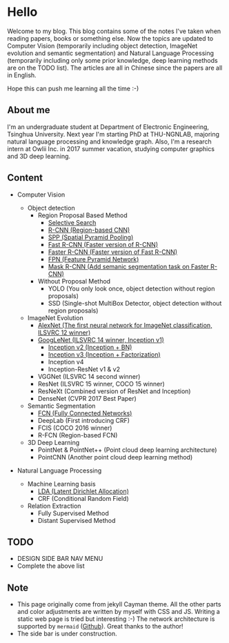 # Hello

Welcome to my blog. This blog contains some of the notes I've taken when reading papers, books or something else. Now the topics are updated to Computer Vision (temporarily including object detection, ImageNet evolution and semantic segmentation) and Natural Language Processing (temporarily including only some prior knowledge, deep learning methods are on the TODO list). The articles are all in Chinese since the papers are all in English. 

Hope this can push me learning all the time :-)

## About me

I'm an undergraduate student at Department of Electronic Engineering, Tsinghua University. Next year I'm starting PhD at THU-NGNLAB, majoring natural language processing and knowledge graph. Also, I'm a research intern at Owlii Inc. in 2017 summer vacation, studying computer graphics and 3D deep learning.

## Content
- Computer Vision
    - Object detection
        - Region Proposal Based Method
            - [Selective Search](Object_detection/Selective_Search.md)
            - [R-CNN (Region-based CNN)](Object_detection/R-CNN.md)
            - [SPP (Spatial Pyramid Pooling)](Object_detection/SPP.md)
            - [Fast R-CNN (Faster version of R-CNN)](Object_detection/Fast_R-CNN.md)
            - [Faster R-CNN (Faster version of Fast R-CNN)](Object_detection/Faster_R-CNN.md)
            - [FPN (Feature Pyramid Network)](Object_detection/FPN.md)
            - [Mask R-CNN (Add semanic segmentation task on Faster R-CNN)](Object_detection/Mask_R-CNN.md)
        - Without Proposal Method
            - YOLO (You only look once, object detection without region proposals)
            - SSD (Single-shot MultiBox Detector, object detection without region proposals)
    - ImageNet Evolution
        - [AlexNet (The first neural network for ImageNet classification, ILSVRC 12 winner)](ImageNet_evolution/AlexNet.md)
        - [GoogLeNet (ILSVRC 14 winner, Inception v1)](ImageNet_evolution/GoogLeNet.md)
            - [Inception v2 (Inception + BN)](ImageNet_evolution/Inception-v2.md)
            - [Inception v3 (Inception + Factorization)](ImageNet_evolution/Inception-v3.md)
            - Inception v4 
            - Inception-ResNet v1 & v2
        - VGGNet (ILSVRC 14 second winner)
        - ResNet (ILSVRC 15 winner, COCO 15 winner)
        - ResNeXt (Combined version of ResNet and Inception)
        - DenseNet (CVPR 2017 Best Paper)
    - Semantic Segmentation
        - [FCN (Fully Connected Networks)](Semantic_segmentation/FCN.md)
        - DeepLab (First introducing CRF)
        - FCIS (COCO 2016 winner)
        - R-FCN (Region-based FCN)
    - 3D Deep Learning
        - PointNet & PointNet++ (Point cloud deep learning architecture)
        - PointCNN (Another point cloud deep learning method)

- Natural Language Processing
    - Machine Learning basis
        - [LDA (Latent Dirichlet Allocation)](Machine_learning_basis/LDA.md)
        - CRF (Conditional Random Field)
    - Relation Extraction
        - Fully Supervised Method
        - Distant Supervised Method

## TODO

- DESIGN SIDE BAR NAV MENU
- Complete the above list

## Note

- This page originally come from jekyll Cayman theme. All the other parts and color adjustments are written by myself with CSS and JS. Writing a static web page is tried but interesting :-) The network architecture is supported by ```mermaid``` ([Github](https://github.com/knsv/mermaid)). Great thanks to the author!
- The side bar is under construction.
